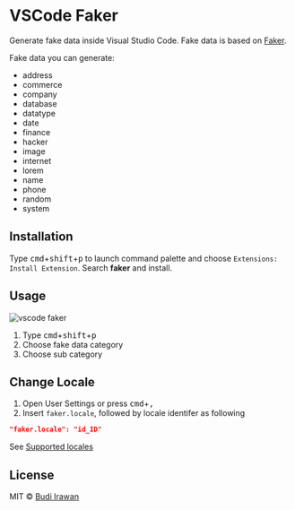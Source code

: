 # VSCode Faker

Generate fake data inside Visual Studio Code. Fake data is based on [Faker](https://github.com/faker-js/faker).

Fake data you can generate:

- address
- commerce
- company
- database
- datatype
- date
- finance
- hacker
- image
- internet
- lorem
- name
- phone
- random
- system

## Installation

Type <kbd>cmd</kbd>+<kbd>shift</kbd>+<kbd>p</kbd> to launch command palette and choose `Extensions: Install Extension`. Search **faker** and install.

## Usage

![vscode faker](https://raw.githubusercontent.com/deerawan/vscode-faker/master/images/vscode-faker.gif)

1. Type <kbd>cmd</kbd>+<kbd>shift</kbd>+<kbd>p</kbd>
2. Choose fake data category
3. Choose sub category

## Change Locale

1. Open User Settings or press <kbd>cmd</kbd>+<kbd>,</kbd>
2. Insert `faker.locale`, followed by locale identifer as following

```json
"faker.locale": "id_ID"
```

See [Supported locales](https://github.com/marak/Faker.js/#localization)

## License

MIT © [Budi Irawan](https://budiirawan.com)
